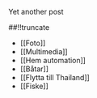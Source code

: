 Yet another post

[meta:author]: <> (Jonas Colmsjo)
[meta:title]: <> (Fritid.md)
[meta:date]: <> (2012-01-01)
[meta:nested:key]: <> (Metadata value)

##!!truncate



* [[Foto]]
* [[Multimedia]]
* [[Hem automation]]
* [[Båtar]]
* [[Flytta till Thailand]]
* [[Fiske]]


